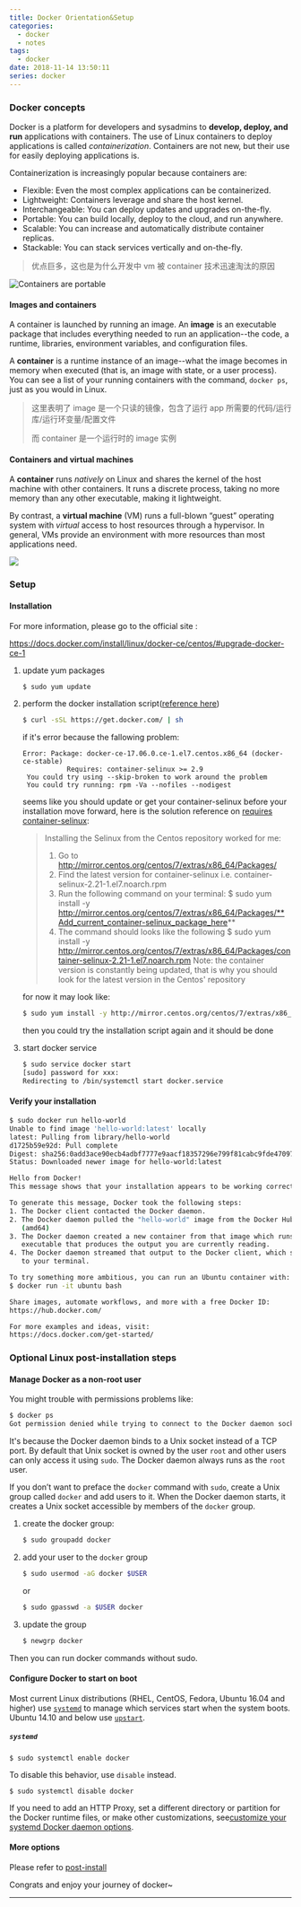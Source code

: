 ```yaml
---
title: Docker Orientation&Setup
categories:
  - docker
  - notes
tags:
  - docker
date: 2018-11-14 13:50:11
series: docker
---
```


### Docker concepts

Docker is a platform for developers and sysadmins to **develop, deploy, and run** applications with containers. The use of Linux containers to deploy applications is called _containerization_. Containers are not new, but their use for easily deploying applications is.

Containerization is increasingly popular because containers are:

- Flexible: Even the most complex applications can be containerized.
- Lightweight: Containers leverage and share the host kernel.
- Interchangeable: You can deploy updates and upgrades on-the-fly.
- Portable: You can build locally, deploy to the cloud, and run anywhere.
- Scalable: You can increase and automatically distribute container replicas.
- Stackable: You can stack services vertically and on-the-fly.

> 优点巨多，这也是为什么开发中 vm 被 container 技术迅速淘汰的原因

![Containers are portable](https://docs.docker.com/get-started/images/laurel-docker-containers.png)

#### Images and containers

A container is launched by running an image. An **image** is an executable package that includes everything needed to run an application--the code, a runtime, libraries, environment variables, and configuration files.

A **container** is a runtime instance of an image--what the image becomes in memory when executed (that is, an image with state, or a user process). You can see a list of your running containers with the command, `docker ps`, just as you would in Linux.

> 这里表明了 image 是一个只读的镜像，包含了运行 app 所需要的代码/运行库/运行环变量/配置文件
>
> 而 container 是一个运行时的 image 实例

#### Containers and virtual machines

A **container** runs _natively_ on Linux and shares the kernel of the host machine with other containers. It runs a discrete process, taking no more memory than any other executable, making it lightweight.

By contrast, a **virtual machine** (VM) runs a full-blown “guest” operating system with _virtual_ access to host resources through a hypervisor. In general, VMs provide an environment with more resources than most applications need.

![](../../../public/img/20181116135034.png)

### Setup

#### Installation

For more information, please go to the official site :

https://docs.docker.com/install/linux/docker-ce/centos/#upgrade-docker-ce-1

1. update yum packages

   ```bash
   $ sudo yum update
   ```

2. perform the docker installation script([reference here][link2])

   ```bash
   $ curl -sSL https://get.docker.com/ | sh
   ```

   if it's error because the fallowing problem:

   ```ba
   Error: Package: docker-ce-17.06.0.ce-1.el7.centos.x86_64 (docker-ce-stable)
              Requires: container-selinux >= 2.9
    You could try using --skip-broken to work around the problem
    You could try running: rpm -Va --nofiles --nodigest
   ```

   seems like you should update or get your container-selinux before your installation move forward, here is the solution reference on [requires container-selinux][link1]:

   > Installing the Selinux from the Centos repository worked for me:
   >
   > 1. Go to http://mirror.centos.org/centos/7/extras/x86_64/Packages/
   > 2. Find the latest version for container-selinux i.e. container-selinux-2.21-1.el7.noarch.rpm
   > 3. Run the following command on your terminal: $ sudo yum install -y http://mirror.centos.org/centos/7/extras/x86_64/Packages/**Add_current_container-selinux_package_here**
   > 4. The command should looks like the following $ sudo yum install -y http://mirror.centos.org/centos/7/extras/x86_64/Packages/container-selinux-2.21-1.el7.noarch.rpm
   >    Note: the container version is constantly being updated, that is why you should look for the latest version in the Centos' repository

   for now it may look like:

   ```bash
   $ sudo yum install -y http://mirror.centos.org/centos/7/extras/x86_64/Packages/container-selinux-2.55-1.el7.noarch.rpm
   ```

   then you could try the installation script again and it should be done

3. start docker service

   ```bash
   $ sudo service docker start
   [sudo] password for xxx:
   Redirecting to /bin/systemctl start docker.service
   ```

#### Verify your installation

```bash
$ sudo docker run hello-world
Unable to find image 'hello-world:latest' locally
latest: Pulling from library/hello-world
d1725b59e92d: Pull complete
Digest: sha256:0add3ace90ecb4adbf7777e9aacf18357296e799f81cabc9fde470971e499788
Status: Downloaded newer image for hello-world:latest

Hello from Docker!
This message shows that your installation appears to be working correctly.

To generate this message, Docker took the following steps:
1. The Docker client contacted the Docker daemon.
2. The Docker daemon pulled the "hello-world" image from the Docker Hub.
   (amd64)
3. The Docker daemon created a new container from that image which runs the
   executable that produces the output you are currently reading.
4. The Docker daemon streamed that output to the Docker client, which sent it
   to your terminal.

To try something more ambitious, you can run an Ubuntu container with:
$ docker run -it ubuntu bash

Share images, automate workflows, and more with a free Docker ID:
https://hub.docker.com/

For more examples and ideas, visit:
https://docs.docker.com/get-started/
```

### Optional Linux post-installation steps

#### Manage Docker as a non-root user

You might trouble with permissions problems like:

```bash
$ docker ps
Got permission denied while trying to connect to the Docker daemon socket at unix:///var/run/docker.sock: Get http://%2Fvar%2Frun%2Fdocker.sock/v1.39/containers/json: dial unix /var/run/docker.sock: connect: permission denied
```

It's because the Docker daemon binds to a Unix socket instead of a TCP port. By default that Unix socket is owned by the user `root` and other users can only access it using `sudo`. The Docker daemon always runs as the `root` user.

If you don’t want to preface the `docker` command with `sudo`, create a Unix group called `docker` and add users to it. When the Docker daemon starts, it creates a Unix socket accessible by members of the `docker` group.

1. create the docker group:

   ```bash
   $ sudo groupadd docker
   ```

2. add your user to the `docker` group

   ```bash
   $ sudo usermod -aG docker $USER
   ```

   or

   ```bash
   $ sudo gpasswd -a $USER docker
   ```

3. update the group

   ```bash
   $ newgrp docker
   ```

Then you can run docker commands without sudo.

#### Configure Docker to start on boot

Most current Linux distributions (RHEL, CentOS, Fedora, Ubuntu 16.04 and higher) use [`systemd`](https://docs.docker.com/install/linux/linux-postinstall/#systemd) to manage which services start when the system boots. Ubuntu 14.10 and below use [`upstart`](https://docs.docker.com/install/linux/linux-postinstall/#upstart).

##### `systemd`

```
$ sudo systemctl enable docker
```

To disable this behavior, use `disable` instead.

```
$ sudo systemctl disable docker
```

If you need to add an HTTP Proxy, set a different directory or partition for the Docker runtime files, or make other customizations, see[customize your systemd Docker daemon options](https://docs.docker.com/engine/admin/systemd/).

#### More options

Please refer to [post-install][link3]

Congrats and enjoy your journey of docker~

---

[link1]: https://stackoverflow.com/questions/45272827/docker-ce-on-rhel-requires-container-selinux-2-9 "requires container-selinux"
[link2]: http://www.docker.org.cn/book/install/install-docker-on-rhel-29.html "docker installation reference"
[link3]: https://docs.docker.com/install/linux/linux-postinstall "docker post installation options"

